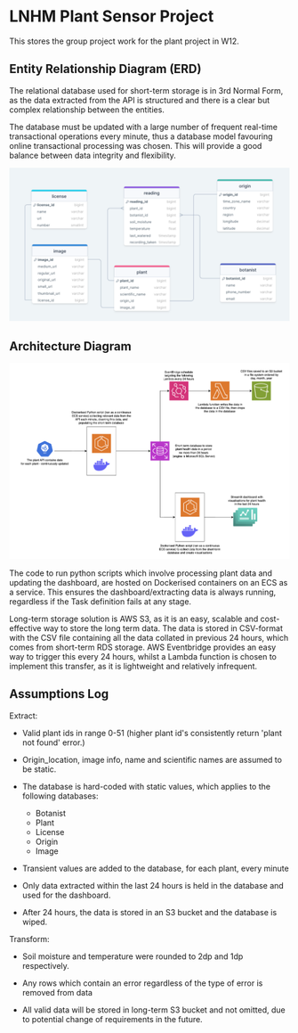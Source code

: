 # LNHM Plant Sensor Project
This stores the group project work for the plant project in W12.

## Entity Relationship Diagram (ERD)

The relational database used for short-term storage is in 3rd Normal Form, as the data extracted from the API is structured and there is a clear but complex relationship between the entities.

The database must be updated with a large number of frequent real-time transactional operations every minute, thus a database model favouring online transactional processing was chosen. This will provide a good balance between data integrity and flexibility.

![Alt text](image.png)

## Architecture Diagram

![Architecture Diagram](architecture_diagram.png)

The code to run python scripts which involve processing plant data and updating the dashboard, are hosted on Dockerised containers on an ECS as a service. This ensures the dashboard/extracting data is always running, regardless if the Task definition fails at any stage. 

Long-term storage solution is AWS S3, as it is an easy, scalable and cost-effective way to store the long term data. The data is stored in CSV-format with the CSV file containing all the data collated in previous 24 hours, which comes from short-term RDS storage. AWS Eventbridge provides an easy way to trigger this every 24 hours, whilst a Lambda function is chosen to implement this transfer, as it is lightweight and relatively infrequent.


## Assumptions Log

Extract:
- Valid plant ids in range 0-51 (higher plant id's consistently return 'plant not found' error.)
- Origin_location, image info, name and scientific names are assumed to be static.

- The database is hard-coded with static values, which applies to the following databases:
  - Botanist
  - Plant
  - License
  - Origin
  - Image

- Transient values are added to the database, for each plant, every minute
- Only data extracted within the last 24 hours is held in the database and used for the dashboard.
- After 24 hours, the data is stored in an S3 bucket and the database is wiped.

Transform: 
- Soil moisture and temperature were rounded to 2dp and 1dp respectively.
- Any rows which contain an error regardless of the type of error is removed from data

- All valid data will be stored in long-term S3 bucket and not omitted, due to potential change of requirements in the future. 
